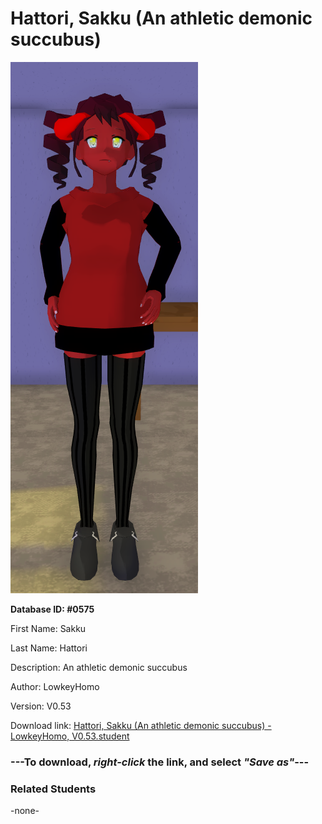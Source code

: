 # Hattori, Sakku (An athletic demonic succubus)

<img src="../../Files/Images/Hattori, Sakku (An athletic demonic succubus).png" title="Hattori, Sakku (An athletic demonic succubus) - LowkeyHomo, V0.53">

**Database ID: #0575**

First Name: Sakku

Last Name: Hattori

Description: An athletic demonic succubus

Author: LowkeyHomo

Version: V0.53

Download link: <a href="https://raw.githubusercontent.com/Arbiter1223/Daigaku-Gurashi-Custom-Students/master/Files/Student%20Files/Hattori%2C%20Sakku%20(An%20athletic%20demonic%20succubus)%20-%20LowkeyHomo%2C%20V0.53.student">Hattori, Sakku (An athletic demonic succubus) - LowkeyHomo, V0.53.student</a>

### ---**To download, _right-click_ the link, and select _"Save as"_**---

### Related Students

-none-
